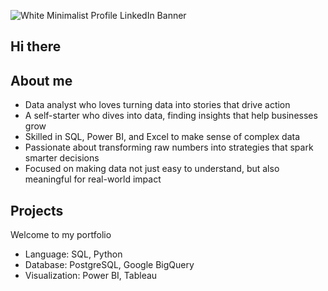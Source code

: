![White Minimalist Profile LinkedIn Banner](https://github.com/user-attachments/assets/33d04f08-cf23-46b0-a390-942b178b1c01)


## Hi there

## About me

- Data analyst who loves turning data into stories that drive action
- A self-starter who dives into data, finding insights that help businesses grow
- Skilled in SQL, Power BI, and Excel to make sense of complex data
- Passionate about transforming raw numbers into strategies that spark smarter decisions
- Focused on making data not just easy to understand, but also meaningful for real-world impact


## Projects

Welcome to my portfolio

- Language: SQL, Python
- Database:  PostgreSQL, Google BigQuery
- Visualization: Power BI, Tableau 
